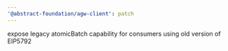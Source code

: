 ```yaml
---
'@abstract-foundation/agw-client': patch
---
```


expose legacy atomicBatch capability for consumers using old version of EIP5792
